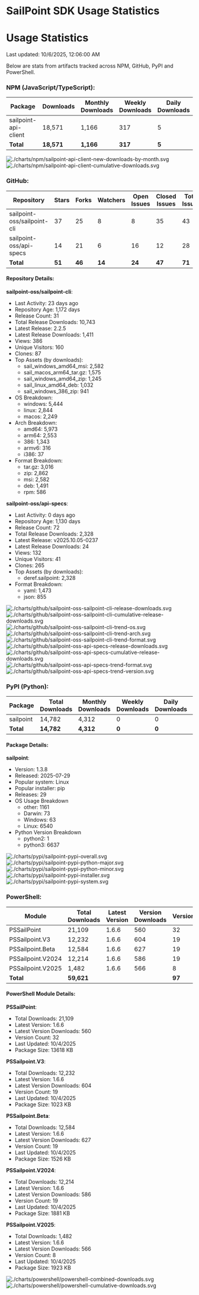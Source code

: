 # SailPoint SDK Usage Statistics

<!-- METRICS_START -->
# Usage Statistics
    
Last updated: 10/6/2025, 12:06:00 AM

Below are stats from artifacts tracked across NPM, GitHub, PyPI and PowerShell.
    
### NPM (JavaScript/TypeScript): 

| Package | Downloads | Monthly Downloads | Weekly Downloads | Daily Downloads |
| --- | --- | --- | --- | --- |
| sailpoint-api-client | 18,571 | 1,166 | 317 | 5 |
| **Total** | **18,571** | **1,166** | **317** | **5** | | | | |

![./charts/npm/sailpoint-api-client-new-downloads-by-month.svg](./charts/npm/sailpoint-api-client-new-downloads-by-month.svg)
![./charts/npm/sailpoint-api-client-cumulative-downloads.svg](./charts/npm/sailpoint-api-client-cumulative-downloads.svg)

### GitHub: 

| Repository | Stars | Forks | Watchers | Open Issues | Closed Issues | Total Issues | Release Downloads | Releases | Latest Release | Language |
| --- | --- | --- | --- | --- | --- | --- | --- | --- | --- | --- |
| sailpoint-oss/sailpoint-cli | 37 | 25 | 8 | 8 | 35 | 43 | 10,743 | 31 | 2.2.5 | Go |
| sailpoint-oss/api-specs | 14 | 21 | 6 | 16 | 12 | 28 | 2,328 | 72 | v2025.10.05-0237 | JavaScript |
| **Total** | **51** | **46** | **14** | **24** | **47** | **71** | **13,071** | **103** | | |

#### Repository Details:

**sailpoint-oss/sailpoint-cli**:
- Last Activity: 23 days ago
- Repository Age: 1,172 days
- Release Count: 31
- Total Release Downloads: 10,743
- Latest Release: 2.2.5
- Latest Release Downloads: 1,411
- Views: 386
- Unique Visitors: 160
- Clones: 87
- Top Assets (by downloads):
  - sail_windows_amd64_msi: 2,582
  - sail_macos_arm64_tar.gz: 1,575
  - sail_windows_amd64_zip: 1,245
  - sail_linux_amd64_deb: 1,032
  - sail_windows_386_zip: 941
- OS Breakdown:
  - windows: 5,444
  - linux: 2,844
  - macos: 2,249
- Arch Breakdown:
  - amd64: 5,973
  - arm64: 2,553
  - 386: 1,343
  - armv6: 316
  - i386: 37
- Format Breakdown:
  - tar.gz: 3,016
  - zip: 2,862
  - msi: 2,582
  - deb: 1,491
  - rpm: 586

**sailpoint-oss/api-specs**:
- Last Activity: 0 days ago
- Repository Age: 1,130 days
- Release Count: 72
- Total Release Downloads: 2,328
- Latest Release: v2025.10.05-0237
- Latest Release Downloads: 24
- Views: 132
- Unique Visitors: 41
- Clones: 265
- Top Assets (by downloads):
  - deref.sailpoint: 2,328
- Format Breakdown:
  - yaml: 1,473
  - json: 855



![./charts/github/sailpoint-oss-sailpoint-cli-release-downloads.svg](./charts/github/sailpoint-oss-sailpoint-cli-release-downloads.svg)
![./charts/github/sailpoint-oss-sailpoint-cli-cumulative-release-downloads.svg](./charts/github/sailpoint-oss-sailpoint-cli-cumulative-release-downloads.svg)
![./charts/github/sailpoint-oss-sailpoint-cli-trend-os.svg](./charts/github/sailpoint-oss-sailpoint-cli-trend-os.svg)
![./charts/github/sailpoint-oss-sailpoint-cli-trend-arch.svg](./charts/github/sailpoint-oss-sailpoint-cli-trend-arch.svg)
![./charts/github/sailpoint-oss-sailpoint-cli-trend-format.svg](./charts/github/sailpoint-oss-sailpoint-cli-trend-format.svg)
![./charts/github/sailpoint-oss-api-specs-release-downloads.svg](./charts/github/sailpoint-oss-api-specs-release-downloads.svg)
![./charts/github/sailpoint-oss-api-specs-cumulative-release-downloads.svg](./charts/github/sailpoint-oss-api-specs-cumulative-release-downloads.svg)
![./charts/github/sailpoint-oss-api-specs-trend-format.svg](./charts/github/sailpoint-oss-api-specs-trend-format.svg)
![./charts/github/sailpoint-oss-api-specs-trend-version.svg](./charts/github/sailpoint-oss-api-specs-trend-version.svg)

### PyPI (Python): 

| Package | Total Downloads | Monthly Downloads | Weekly Downloads | Daily Downloads | Version |
| --- | --- | --- | --- | --- | --- |
| sailpoint | 14,782 | 4,312 | 0 | 0 | 1.3.8 |
| **Total** | **14,782** | **4,312** | **0** | **0** | | |

#### Package Details:

**sailpoint**:
- Version: 1.3.8
- Released: 2025-07-29
- Popular system: Linux
- Popular installer: pip
- Releases: 29
- OS Usage Breakdown 
  - other: 1161
  - Darwin: 73
  - Windows: 63
  - Linux: 6540
- Python Version Breakdown 
  - python2: 1
  - python3: 6637


![./charts/pypi/sailpoint-pypi-overall.svg](./charts/pypi/sailpoint-pypi-overall.svg)
![./charts/pypi/sailpoint-pypi-python-major.svg](./charts/pypi/sailpoint-pypi-python-major.svg)
![./charts/pypi/sailpoint-pypi-python-minor.svg](./charts/pypi/sailpoint-pypi-python-minor.svg)
![./charts/pypi/sailpoint-pypi-installer.svg](./charts/pypi/sailpoint-pypi-installer.svg)
![./charts/pypi/sailpoint-pypi-system.svg](./charts/pypi/sailpoint-pypi-system.svg)

### PowerShell: 

| Module | Total Downloads | Latest Version | Version Downloads | Versions | Last Updated |
| --- | --- | --- | --- | --- | --- |
| PSSailPoint | 21,109 | 1.6.6 | 560 | 32 | 10/4/2025 |
| PSSailpoint.V3 | 12,232 | 1.6.6 | 604 | 19 | 10/4/2025 |
| PSSailpoint.Beta | 12,584 | 1.6.6 | 627 | 19 | 10/4/2025 |
| PSSailpoint.V2024 | 12,214 | 1.6.6 | 586 | 19 | 10/4/2025 |
| PSSailpoint.V2025 | 1,482 | 1.6.6 | 566 | 8 | 10/4/2025 |
| **Total** | **59,621** | | | **97** | |

#### PowerShell Module Details:

**PSSailPoint**:
- Total Downloads: 21,109
- Latest Version: 1.6.6
- Latest Version Downloads: 560
- Version Count: 32
- Last Updated: 10/4/2025
- Package Size: 13618 KB

**PSSailpoint.V3**:
- Total Downloads: 12,232
- Latest Version: 1.6.6
- Latest Version Downloads: 604
- Version Count: 19
- Last Updated: 10/4/2025
- Package Size: 1023 KB

**PSSailpoint.Beta**:
- Total Downloads: 12,584
- Latest Version: 1.6.6
- Latest Version Downloads: 627
- Version Count: 19
- Last Updated: 10/4/2025
- Package Size: 1526 KB

**PSSailpoint.V2024**:
- Total Downloads: 12,214
- Latest Version: 1.6.6
- Latest Version Downloads: 586
- Version Count: 19
- Last Updated: 10/4/2025
- Package Size: 1881 KB

**PSSailpoint.V2025**:
- Total Downloads: 1,482
- Latest Version: 1.6.6
- Latest Version Downloads: 566
- Version Count: 8
- Last Updated: 10/4/2025
- Package Size: 1923 KB



![./charts/powershell/powershell-combined-downloads.svg](./charts/powershell/powershell-combined-downloads.svg)
![./charts/powershell/powershell-cumulative-downloads.svg](./charts/powershell/powershell-cumulative-downloads.svg)


<!-- METRICS_END -->

